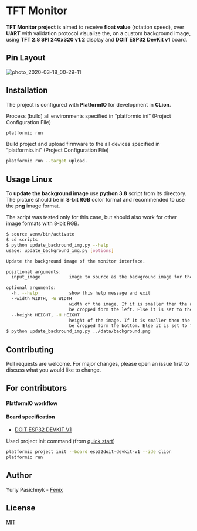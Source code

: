 # TFT Monitor

**TFT Monitor project** is aimed to receive **float value** (rotation speed), over **UART** with validation protocol visualize the, on a custom background image, using **TFT 2.8 SPI 240x320 v1.2** display and **DOIT ESP32 DevKit v1** board.

## Pin Layout

![photo_2020-03-18_00-29-11](https://user-images.githubusercontent.com/44115554/76907745-af6dde00-68af-11ea-9141-98c9ea1899ea.jpg)

## Installation
<!-- TODO: Describe all required CLTs (command line tools) and software -->

The project is configured with **PlatformIO** for development in **CLion**.

Process (build) all environments specified in “platformio.ini” (Project Configuration File)
```bash
platformio run  
```

Build project and upload firmware to the all devices specified in “platformio.ini” (Project Configuration File)
```bash
platformio run --target upload. 
```

## Usage Linux

To **update the background image** use **python 3.8** script from its directory.
The picture should be in **8-bit RGB** color format and recommended to use the **png** image format.<br>

The script was tested only for this case, but should also work for other image formats with 8-bit RGB.

```bash
$ source venv/bin/activate
$ cd scripts
$ python update_backround_img.py --help
usage: update_background_img.py [options]

Update the background image of the monitor interface.

positional arguments:
  input_image           image to source as the background image for the monitor interface

optional arguments:
  -h, --help            show this help message and exit
  --width WIDTH, -W WIDTH
                        width of the image. If it is smaller then the actual width, image will
                        be cropped form the left. Else it is set to the image width
  --height HEIGHT, -H HEIGHT
                        height of the image. If it is smaller then the actual height, image will
                        be cropped form the bottom. Else it is set to the image height
$ python update_backround_img.py ../data/background.png
```

## Contributing
Pull requests are welcome. For major changes, please open an issue first to discuss what you would like to change.

## For contributors

#### PlatformIO workflow

#### Board specification
 - [DOIT ESP32 DEVKIT V1](https://docs.platformio.org/en/latest/boards/espressif32/esp32doit-devkit-v1.html#board-espressif32-esp32doit-devkit-v1)

Used project init command (from [quick start](https://docs.platformio.org/en/latest/core/quickstart.html#core-quickstart))

```bash
platformio project init --board esp32doit-devkit-v1 --ide clion
platformio run
```

## Author
Yuriy Pasichnyk - [Fenix](https://github.com/Fenix-125)

## License
[MIT](https://choosealicense.com/licenses/mit/)
